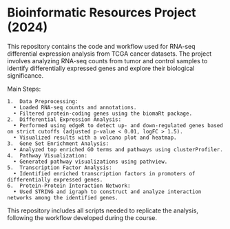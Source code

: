 # Bioinformatic Resources Project (2024)

This repository contains the code and workflow used for RNA-seq differential expression analysis from TCGA cancer datasets. The project involves analyzing RNA-seq counts from tumor and control samples to identify differentially expressed genes and explore their biological significance.

Main Steps:

	1.	Data Preprocessing:
	  •	Loaded RNA-seq counts and annotations.
	  •	Filtered protein-coding genes using the biomaRt package.
	2.	Differential Expression Analysis:
	  •	Performed using edgeR to detect up- and down-regulated genes based on strict cutoffs (adjusted p-value < 0.01, logFC > 1.5).
	  •	Visualized results with a volcano plot and heatmap.
	3.	Gene Set Enrichment Analysis:
	  •	Analyzed top enriched GO terms and pathways using clusterProfiler.
	4.	Pathway Visualization:
	  •	Generated pathway visualizations using pathview.
	5.	Transcription Factor Analysis:
	  •	Identified enriched transcription factors in promoters of differentially expressed genes.
	6.	Protein-Protein Interaction Network:
	  •	Used STRING and igraph to construct and analyze interaction networks among the identified genes.

This repository includes all scripts needed to replicate the analysis, following the workflow developed during the course.
